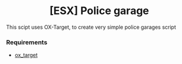 <h1 align='center'>[ESX] Police garage</a></h1><p align='center'>

This scipt uses OX-Target, to create very simple police garages script

### Requirements
  * [ox_target](https://github.com/overextended/ox_target)


